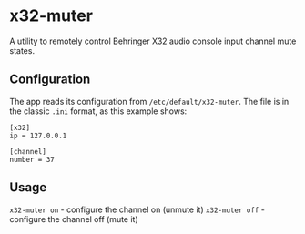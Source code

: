 # x32-muter

A utility to remotely control Behringer X32 audio console input channel mute states.

## Configuration
The app reads its configuration from `/etc/default/x32-muter`. The file is in the classic `.ini` format, as this example shows:

```text
[x32]
ip = 127.0.0.1

[channel]
number = 37
```

## Usage
`x32-muter on` - configure the channel on (unmute it)
`x32-muter off` - configure the channel off (mute it)
